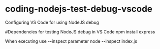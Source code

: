 # coding-nodejs-test-debug-vscode
Configuring VS Code for using NodeJS debug

#Dependencies for testing NodeJS debug in VS Code 
npm install express

When executing use --inspect parameter
node --inspect index.js